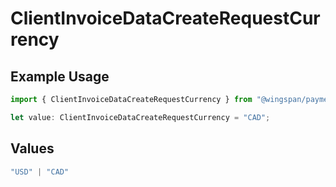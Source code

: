 # ClientInvoiceDataCreateRequestCurrency

## Example Usage

```typescript
import { ClientInvoiceDataCreateRequestCurrency } from "@wingspan/payments/sdk/models/shared";

let value: ClientInvoiceDataCreateRequestCurrency = "CAD";
```

## Values

```typescript
"USD" | "CAD"
```